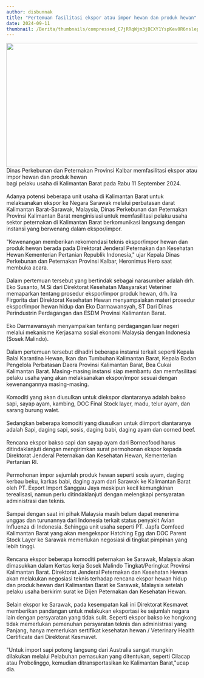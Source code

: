 ```yaml
---
author: disbunnak
title: "Pertemuan fasilitasi ekspor atau impor hewan dan produk hewan"
date: 2024-09-11
thumbnail: /Berita/thumbnails/compressed_C7jRRqWjm3jBCXY1YspKev0R6nsleppL8pwW2acg.jpg
---
```

<p><img src="/images/e0Ltj5x38QrdG9PII2N1.jpeg" width="640" height="326" alt="" /><br />Dinas Perkebunan dan Peternakan Provinsi Kalbar memfasilitasi ekspor atau impor hewan dan produk hewan <br />bagi pelaku usaha di Kalimantan Barat pada Rabu 11 September 2024.<br /><br />Adanya potensi beberapa unit usaha di Kalimantan Barat untuk melaksanakan ekspor ke Negara Sarawak melalui perbatasan darat Kalimantan Barat-Sarawak, Malaysia, Dinas Perkebunan dan Peternakan Provinsi Kalimantan Barat menginisiasi untuk memfasilitasi pelaku usaha sektor peternakan di Kalimantan Barat berkomunikasi langsung dengan instansi yang berwenang dalam ekspor/impor. <br /><br />"Kewenangan memberikan rekomendasi teknis ekspor/impor hewan dan produk hewan berada pada Direktorat Jenderal Peternakan dan Kesehatan Hewan Kementerian Pertanian Republik Indonesia," ujar Kepala Dinas Perkebunan dan Peternakan Provinsi Kalbar, Heronimus Hero saat membuka acara.<br /><br />Dalam pertemuan tersebut yang bertindak sebagai narasumber adalah drh. Eko Susanto, M.Si dari Direktorat Kesehatan Masyarakat Veteriner memaparkan tentang prosedur ekspor/impor produk hewan, drh. Ira Firgorita dari Direktorat Kesehatan Hewan menyampaiakan materi prosedur ekspor/impor hewan hidup dan Eko Darmawansyah, ST Dari Dinas Perindustrin Perdagangan dan ESDM Provinsi Kalimantan Barat.<br /><br />Eko Darmawansyah menyampaikan tentang perdagangan luar negeri melalui mekanisme Kerjasama sosial ekonomi Malaysia dengan Indonesia (Sosek Malindo).<br /><br />Dalam pertemuan tersebut dihadiri beberapa instansi terkait seperti Kepala Balai Karantina Hewan, Ikan dan Tumbuhan Kalimantan Barat, Kepala Badan Pengelola Perbatasan Daera Provinsi Kalimantan Barat, Bea Cukai Kalimantan Barat. Masing-masing instansi siap membantu dan memfasilitasi pelaku usaha yang akan melaksanakan ekspor/impor sesuai dengan kewenangannya masing-masing. <br /><br />Komoditi yang akan diusulkan untuk diekspor diantaranya adalah bakso sapi, sayap ayam, kambing, DOC Final Stock layer, madu, telur ayam, dan sarang burung walet. <br /><br />Sedangkan beberapa komoditi yang diusulkan untuk diimport diantaranya adalah Sapi, daging sapi, sosis, daging babi, daging ayam dan corned beef.<br /><br />Rencana ekspor bakso sapi dan sayap ayam dari Borneofood harus ditindaklanjuti dengan mengirimkan surat permohonan ekspor kepada&nbsp; Direktorat Jenderal Peternakan dan Kesehatan Hewan, Kementerian Pertanian RI. <br /><br />Permohonan impor sejumlah produk hewan seperti sosis ayam, daging kerbau beku, karkas babi, daging ayam dari Sarawak ke Kalimantan Barat oleh PT. Export Import Sanggau Jaya meskipun kecil kemungkinan terealisasi, namun perlu ditindaklanjuti dengan melengkapi persyaratan administrasi dan teknis. <br /><br />Sampai dengan saat ini pihak Malaysia masih belum dapat menerima unggas dan turunannya dari Indonesia terkait status penyakit Avian Influenza di Indonesia. Sehingga unit usaha seperti PT. Japfa Comfeed Kalimantan Barat yang akan mengekspor Hatching Egg dan DOC Parent Stock Layer ke Sarawak memerlukan negosiasi di tingkat pimpinan yang lebih tinggi. <br /><br />Rencana ekspor beberapa komoditi peternakan ke Sarawak, Malaysia akan dimasukkan dalam Kertas kerja Sosek Malindo Tingkat/Peringkat Provinsi Kalimantan Barat. Direktorat Jenderal Peternakan dan Kesehatan Hewan akan melakukan negosiasi teknis terhadap rencana ekspor hewan hidup dan produk hewan dari Kalimantan Barat ke Sarawak, Malaysia setelah pelaku usaha berkirim surat ke Dijen Peternakan dan Kesehatan Hewan.<br /><br />Selain ekspor ke Sarawak, pada kesempatan kali ini Direktorat Kesmavet memberikan pandangan untuk melakukan eksportasi ke sejumlah negara lain dengan persyaratan yang tidak sulit. Seperti ekspor bakso ke hongkong tidak memerlukan pemenuhan persyaratan teknis dan administrasi yang Panjang, hanya memerlukan sertifikat kesehatan hewan / Veterinary Health Certificate dari Direktorat Kesmavet. <br /><br />"Untuk import sapi potong langsung dari Australia sangat mungkin dilakukan melalui Pelabuhan pemasukan yang ditentukan, seperti Cilacap atau Probolinggo, kemudian ditransportasikan ke Kalimantan Barat,"ucap dia.<br /><br /></p>